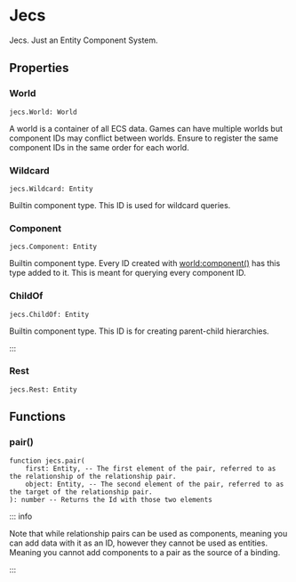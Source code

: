 # Jecs

Jecs. Just an Entity Component System.

## Properties

### World
```luau
jecs.World: World
```
A world is a container of all ECS data. Games can have multiple worlds but component IDs may conflict between worlds. Ensure to register the same component IDs in the same order for each world.

### Wildcard
```luau
jecs.Wildcard: Entity
```
Builtin component type. This ID is used for wildcard queries.

### Component
```luau
jecs.Component: Entity
```
Builtin component type. Every ID created with [world:component()](world.md#component()) has this type added to it. This is meant for querying every component ID.

### ChildOf
```luau
jecs.ChildOf: Entity
```
Builtin component type. This ID is for creating parent-child hierarchies.

:::
### Rest
```luau
jecs.Rest: Entity
```

## Functions

### pair()
```luau
function jecs.pair(
    first: Entity, -- The first element of the pair, referred to as the relationship of the relationship pair.
    object: Entity, -- The second element of the pair, referred to as the target of the relationship pair.
): number -- Returns the Id with those two elements

```
::: info

Note that while relationship pairs can be used as components, meaning you can add data with it as an ID, however they cannot be used as entities. Meaning you cannot add components to a pair as the source of a binding.

:::
